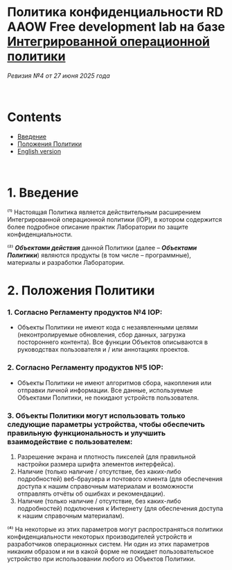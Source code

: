 # Политика конфиденциальности RD AAOW Free development lab на базе [Интегрированной операционной политики](https://adslbarxatov.github.io/IOP/ru)
*Ревизия №4 от 27 июня 2025 года*

&nbsp;



# Contents
- [Введение](#section)
- [Положения Политики](#section-1)
- [English version](https://adslbarxatov.github.io/IOP/privacy)

&nbsp;



# 1. Введение

⁽¹⁾ Настоящая Политика является действительным расширением Интегрированной операционной политики (IOP),
в котором содержится более подробное описание практик Лаборатории по защите конфиденциальности.

⁽²⁾ ***Объектами действия*** данной Политики (далее – ***Объектами Политики***) являются продукты (в том
числе – программные), материалы и разработки Лаборатории.



# 2. Положения Политики

### 1. Согласно Регламенту продуктов №4 IOP:
- Объекты Политики не имеют кода с незаявленными целями (неконтролируемые обновления, сбор данных, загрузка
  постороннего контента). Все функции Объектов описываются в руководствах пользователя и / или аннотациях
  проектов.

### 2. Согласно Регламенту продуктов №5 IOP:
- Объекты Политики не имеют алгоритмов сбора, накопления или отправки личной информации. Все данные,
  используемые Объектами Политики, не покидают устройств пользователя.

### 3. Объекты Политики могут использовать только следующие параметры устройства, чтобы обеспечить правильную функциональность и улучшить взаимодействие с пользователем:
1. Разрешение экрана и плотность пикселей (для правильной настройки размера шрифта элементов интерфейса).
2. Наличие (только наличие / отсутствие, без каких-либо подробностей) веб-браузера и почтового клиента
   (для обеспечения доступа к нашим справочным материалам и возможности отправлять отчёты об ошибках
   и рекомендации).
3. Наличие (только наличие / отсутствие, без каких-либо подробностей) подключения к Интернету (для
   обеспечения доступа к нашим справочным материалам).

⁽⁴⁾ На некоторые из этих параметров могут распространяться политики конфиденциальности некоторых
производителей устройств и разработчиков операционных систем. Ни один из этих параметров никаким образом
и ни в какой форме не покидает пользовательское устройство при использовании любого из Объектов Политики.
